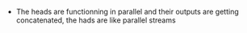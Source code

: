 

- The heads are functionning in parallel and their outputs are getting concatenated, the hads are like parallel streams 
